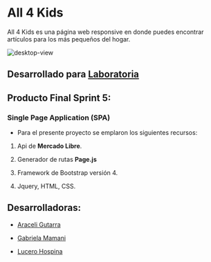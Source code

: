 # All 4 Kids

All 4 Kids es una página web responsive en donde puedes encontrar artículos para los más pequeños del hogar.

![desktop-view](https://user-images.githubusercontent.com/32287019/36963948-237a07ec-2023-11e8-9eef-e4766d2bb839.JPG)

## Desarrollado para [Laboratoria](http://laboratoria.la) 

## Producto Final Sprint 5: 
### Single Page Application (SPA)

* Para el presente proyecto se emplaron los siguientes recursos:

1) Api de **Mercado Libre**.

2) Generador de rutas **Page.js**

3) Framework de Bootstrap versión 4.

4) Jquery, HTML, CSS.


## Desarrolladoras:

* [Araceli Gutarra](https://github.com/AraceliGS)

* [Gabriela Mamani](https://github.com/gabrielamf)

* [Lucero Hospina](https://github.com/lucerohospina)
